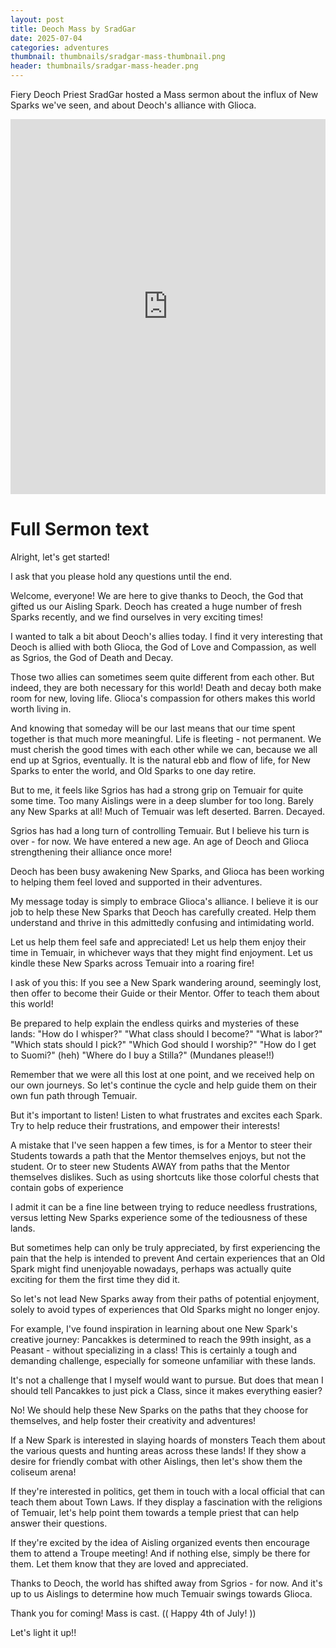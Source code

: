 ```yaml
---
layout: post
title: Deoch Mass by SradGar
date: 2025-07-04
categories: adventures
thumbnail: thumbnails/sradgar-mass-thumbnail.png
header: thumbnails/sradgar-mass-header.png
---
```


Fiery Deoch Priest SradGar hosted a Mass sermon about the influx of New Sparks we've seen, and about Deoch's alliance with Glioca.


<iframe width="100%" height="600" src="https://www.youtube.com/embed/abhnvFkcmQw?si=_nwWEv4L8SkpC6UV" title="YouTube video player" frameborder="0" allow="accelerometer; autoplay; clipboard-write; encrypted-media; gyroscope; picture-in-picture; web-share" referrerpolicy="strict-origin-when-cross-origin" allowfullscreen></iframe>


# Full Sermon text


Alright, let's get started!

I ask that you please hold any questions until the end.

Welcome, everyone!
We are here to give thanks to Deoch, the God that
gifted us our Aisling Spark.
Deoch has created a huge number of fresh Sparks recently,
and we find ourselves in very exciting times!

I wanted to talk a bit about Deoch's allies today.
I find it very interesting that Deoch is allied with both
Glioca, the God of Love and Compassion, as well as
Sgrios, the God of Death and Decay.

Those two allies can sometimes seem quite
different from each other.
But indeed, they are both necessary for this world!
Death and decay both make room for new, loving life.
Glioca's compassion for others makes this world
worth living in.

And knowing that someday will be our last means that
our time spent together is that much more meaningful.
Life is fleeting - not permanent.
We must cherish the good times with each other
while we can, because we all end up at Sgrios, eventually.
It is the natural ebb and flow of life, for New Sparks
to enter the world, and Old Sparks to one day retire.

But to me, it feels like Sgrios has had a strong grip
on Temuair for quite some time.
Too many Aislings were in a deep slumber for too long.
Barely any New Sparks at all!
Much of Temuair was left deserted. Barren.
Decayed.

Sgrios has had a long turn of controlling Temuair.
But I believe his turn is over - for now.
We have entered a new age.
An age of Deoch and Glioca strengthening
their alliance once more!

Deoch has been busy awakening New Sparks, and
Glioca has been working to helping them feel
loved and supported in their adventures.

My message today is simply to embrace Glioca's alliance.
I believe it is our job to help these New Sparks that
Deoch has carefully created.
Help them understand and thrive in this
admittedly confusing and intimidating world.

Let us help them feel safe and appreciated!
Let us help them enjoy their time in Temuair,
in whichever ways that they might find enjoyment.
Let us kindle these New Sparks across Temuair
into a roaring fire!

I ask of you this:
If you see a New Spark wandering around, seemingly lost,
then offer to become their Guide or their Mentor.
Offer to teach them about this world!

Be prepared to help explain the endless quirks and
mysteries of these lands:
"How do I whisper?" "What class should I become?"
"What is labor?" "Which stats should I pick?"
"Which God should I worship?"
"How do I get to Suomi?" (heh)
"Where do I buy a Stilla?" (Mundanes please!!)

Remember that we were all this lost at one point,
and we received help on our own journeys.
So let's continue the cycle and help guide them on
their own fun path through Temuair.

But it's important to listen! Listen to what
frustrates and excites each Spark.
Try to help reduce their frustrations,
and empower their interests!

A mistake that I've seen happen a few times,
is for a Mentor to steer their Students towards a path
that the Mentor themselves enjoys, but not the student.
Or to steer new Students AWAY from paths that the
Mentor themselves dislikes. Such as using shortcuts
like those colorful chests that contain gobs of experience

I admit it can be a fine line between trying to reduce
needless frustrations, versus letting New Sparks
experience some of the tediousness of these lands.

But sometimes help can only be truly appreciated, by first
experiencing the pain that the help is intended to prevent
And certain experiences that an Old Spark might find
unenjoyable nowadays, perhaps was actually quite
exciting for them the first time they did it.

So let's not lead New Sparks away from their paths of
potential enjoyment, solely to avoid types of
experiences that Old Sparks might no longer enjoy.

For example, I've found inspiration in learning about
one New Spark's creative journey:
Pancakkes is determined to reach the 99th insight,
as a Peasant - without specializing in a class!
This is certainly a tough and demanding challenge,
especially for someone unfamiliar with these lands.

It's not a challenge that I myself would want to pursue.
But does that mean I should tell Pancakkes to just
pick a Class, since it makes everything easier?

No! We should help these New Sparks on the paths that
they choose for themselves, and help foster their
creativity and adventures!

If a New Spark is interested in slaying hoards of monsters
Teach them about the various quests and hunting
areas across these lands!
If they show a desire for friendly combat with other
Aislings, then let's show them the coliseum arena!

If they're interested in politics, get them in touch with
a local official that can teach them about Town Laws.
If they display a fascination with the religions of
Temuair, let's help point them towards a temple priest
that can help answer their questions.

If they're excited by the idea of Aisling organized events
then encourage them to attend a Troupe meeting!
And if nothing else, simply be there for them.
Let them know that they are loved and appreciated.

Thanks to Deoch, the world has shifted
away from Sgrios - for now.
And it's up to us Aislings to determine how much
Temuair swings towards Glioca.

Thank you for coming!
Mass is cast.
(( Happy 4th of July! ))

Let's light it up!!




